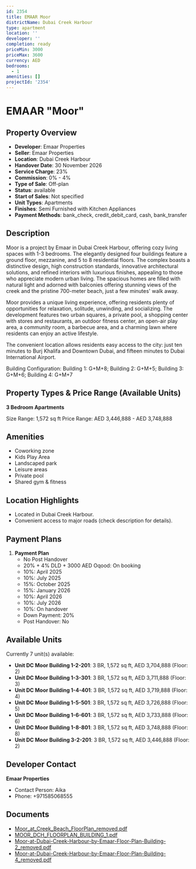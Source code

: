```yaml
---
id: 2354
title: EMAAR Moor
districtName: Dubai Creek Harbour
type: apartment
location: ''
developer: ''
completion: ready
priceMin: 3000
priceMax: 3600
currency: AED
bedrooms:
  - 1
amenities: []
projectId: '2354'
---
```


# EMAAR "Moor"

## Property Overview
- **Developer**: Emaar Properties
- **Seller**: Emaar Properties
- **Location**: Dubai Creek Harbour
- **Handover Date**: 30 November 2026
- **Service Charge**: 23%
- **Commission**: 0% - 4%
- **Type of Sale**: Off-plan
- **Status**: available
- **Start of Sales**: Not specified
- **Unit Types**: Apartments
- **Finishes**: Semi Furnished with Kitchen Appliances
- **Payment Methods**: bank_check, credit_debit_card, cash, bank_transfer

## Description
Moor is a project by Emaar in Dubai Creek Harbour, offering cozy living spaces with 1-3 bedrooms. The elegantly designed four buildings feature a ground floor, mezzanine, and 5 to 8 residential floors. The complex boasts a distinctive design, high construction standards, innovative architectural solutions, and refined interiors with luxurious finishes, appealing to those who appreciate modern urban living. The spacious homes are filled with natural light and adorned with balconies offering stunning views of the creek and the pristine 700-meter beach, just a few minutes' walk away.

Moor provides a unique living experience, offering residents plenty of opportunities for relaxation, solitude, unwinding, and socializing. The development features two urban squares, a private pool, a shopping center with stores and restaurants, an outdoor fitness center, an open-air play area, a community room, a barbecue area, and a charming lawn where residents can enjoy an active lifestyle.

The convenient location allows residents easy access to the city: just ten minutes to Burj Khalifa and Downtown Dubai, and fifteen minutes to Dubai International Airport.

Building Configuration: Building 1: G+M+8; Building 2: G+M+5; Building 3: G+M+6; Building 4: G+M+7

## Property Types & Price Range (Available Units)
**3 Bedroom Apartments**

Size Range: 1,572 sq ft
Price Range: AED 3,446,888 - AED 3,748,888

## Amenities
- Coworking zone
- Kids Play Area
- Landscaped park
- Leisure areas
- Private pool
- Shared gym & fitness

## Location Highlights
- Located in Dubai Creek Harbour.
- Convenient access to major roads (check description for details).

## Payment Plans
1. **Payment Plan**
   - No Post Handover
   - 20% + 4% DLD + 3000 AED Oqood: On booking
   - 10%: April 2025
   - 10%: July 2025
   - 15%: October 2025
   - 15%: January 2026
   - 10%: April 2026
   - 10%: July 2026
   - 10%: On handover
   - Down Payment: 20%
   - Post Handover: No

## Available Units
Currently 7 unit(s) available:
- **Unit DC Moor Building 1-2-201**: 3 BR, 1,572 sq ft, AED 3,704,888 (Floor: 2)
- **Unit DC Moor Building 1-3-301**: 3 BR, 1,572 sq ft, AED 3,711,888 (Floor: 3)
- **Unit DC Moor Building 1-4-401**: 3 BR, 1,572 sq ft, AED 3,719,888 (Floor: 4)
- **Unit DC Moor Building 1-5-501**: 3 BR, 1,572 sq ft, AED 3,726,888 (Floor: 5)
- **Unit DC Moor Building 1-6-601**: 3 BR, 1,572 sq ft, AED 3,733,888 (Floor: 6)
- **Unit DC Moor Building 1-8-801**: 3 BR, 1,572 sq ft, AED 3,748,888 (Floor: 8)
- **Unit DC Moor Building 3-2-201**: 3 BR, 1,572 sq ft, AED 3,446,888 (Floor: 2)

## Developer Contact
**Emaar Properties**
- Contact Person: Aika
- Phone: +971585068555

## Documents
- [Moor_at_Creek_Beach_FloorPlan_removed.pdf](https://cdn.geniemap.net/2024/07/29/d30VLgqBAxEUzaBQWDUfDa7kFslQl4JipwqVcJAH.pdf)
- [MOOR_DCH_FLOORPLAN_BUILDING_1.pdf](https://cdn.geniemap.net/2024/10/14/2lEtRBQQEHC5W6VpBUo9iR4iTTboqZfQ0lcp9kb5.pdf)
- [Moor-at-Dubai-Creek-Harbour-by-Emaar-Floor-Plan-Building-2_removed.pdf](https://cdn.geniemap.net/2025/03/31/9aFUQDZgNSYkKkxeDSBIpe24CpPyZ4Fh3h6CT3ci.pdf)
- [Moor-at-Dubai-Creek-Harbour-by-Emaar-Floor-Plan-Building-4_removed.pdf](https://cdn.geniemap.net/2025/03/31/AIgxvAg5QNsx91EfWT8DzqdpxaDs4tNQ8ugjGPzo.pdf)
